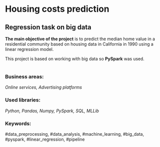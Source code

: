 # Housing costs prediction
## Regression task on big data

**The main objective of the project** is to predict the median home value in a residential community based on housing data in California in 1990 using a linear regression model.  

This project is based on working with big data so **PySpark** was used. <br><br>

### Business areas:
*Online services, Advertising platforms*

### Used libraries:
*Python, Pandas, Numpy, PySpark, SQL, MLLib*

### Keywords:
#data_preprocessing, #data_analysis, #machine_learning, #big_data, #pyspark, #linear_regression, #pipeline
